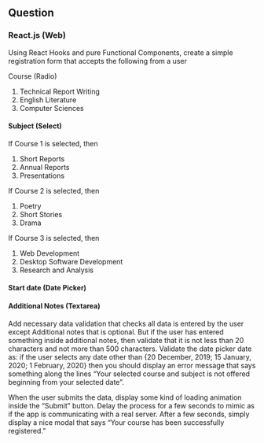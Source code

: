 ## Question
### React.js (Web)
Using React Hooks and pure Functional Components, create a simple registration form
that accepts the following from a user

Course (Radio)
1. Technical Report Writing
2. English Literature
3. Computer Sciences

#### Subject (Select)

If Course 1 is selected, then
1. Short Reports
2. Annual Reports
3. Presentations

If Course 2 is selected, then
1. Poetry
2. Short Stories
3. Drama

If Course 3 is selected, then
1. Web Development
2. Desktop Software Development
3. Research and Analysis

#### Start date (Date Picker)
#### Additional Notes (Textarea)

Add necessary data validation that checks all data is entered by the user except Additional
notes that is optional. But if the user has entered something inside additional notes, then
validate that it is not less than 20 characters and not more than 500 characters. Validate
the date picker date as: if the user selects any date other than {20 December, 2019; 15
January, 2020; 1 February, 2020} then you should display an error message that says
something along the lines “Your selected course and subject is not offered beginning from
your selected date”.

When the user submits the data, display some kind of loading animation inside the
“Submit” button. Delay the process for a few seconds to mimic as if the app is
communicating with a real server. After a few seconds, simply display a nice modal that
says “Your course has been successfully registered.”
